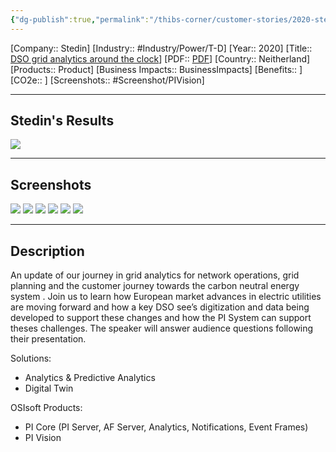 ```yaml
---
{"dg-publish":true,"permalink":"/thibs-corner/customer-stories/2020-stedin-dso-grid-analytics-around-the-clock/"}
---
```


[Company:: Stedin]
[Industry:: #Industry/Power/T-D]
[Year:: 2020]
[Title:: [DSO grid analytics around the clock](https://resources.osisoft.com/presentations/dso-grid-analytics-around-the-clock-at-stedin-with-live-qanda/)]
[PDF:: [PDF](https://cdn.osisoft.com/osi/presentations/2020-industry-summits/UC20EU-D5UT50-Stedin-vandermolen-Analytics-around-the-clock.pdf)]
[Country:: Neitherland]
[Products:: Product]
[Business Impacts:: BusinessImpacts]
[Benefits:: ]
[CO2e:: ]
[Screenshots:: #Screenshot/PIVision]

---
## Stedin's Results
![](https://i.imgur.com/gNKr5Cr.png)

---
## Screenshots
![](https://i.imgur.com/oJRZk7b.png)
![](https://i.imgur.com/QGugQJd.png)
![](https://i.imgur.com/oW6an1q.png)
![](https://i.imgur.com/u0e3CRX.png)
![](https://i.imgur.com/kpsGnZq.png)
![](https://i.imgur.com/eetLeL3.png)

---
## Description
An update of our journey in grid analytics for network operations, grid planning and the customer journey towards the carbon neutral energy system . Join us to learn how European market advances in electric utilities are moving forward and how a key DSO see’s digitization and data being developed to support these changes and how the PI System can support theses challenges. The speaker will answer audience questions following their presentation.

Solutions:

- Analytics & Predictive Analytics
- Digital Twin

OSIsoft Products:

- PI Core (PI Server, AF Server, Analytics, Notifications, Event Frames)
- PI Vision